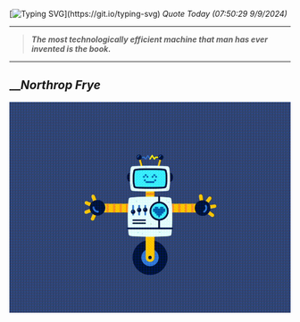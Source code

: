 [![Typing SVG](https://readme-typing-svg.herokuapp.com?font=Press+Start+2P&color=C2F784&size=35&width=900&height=100&lines=Hello+World%2C+I'm+Hung+!)](https://git.io/typing-svg) 
_Quote Today (07:50:29 9/9/2024)_
___
>**_The most technologically efficient machine that man has ever invented is the book._**
___

## __**_Northrop Frye_**

![RobotDance](src/assets/images/robot-dancing-dribble.gif?style=center)
